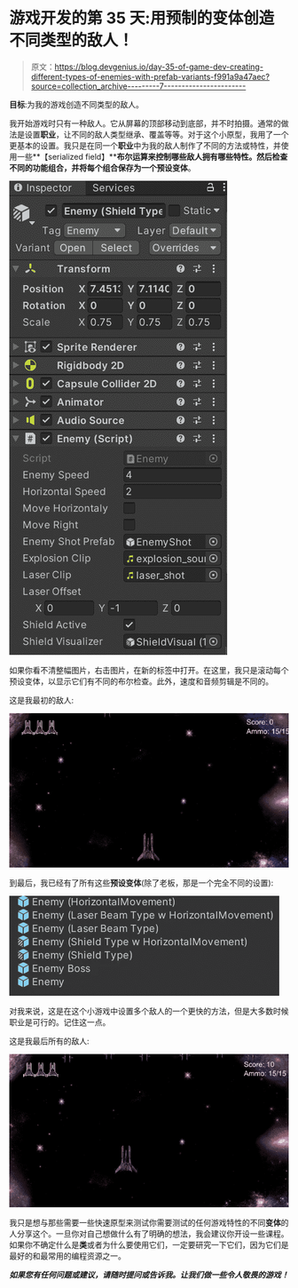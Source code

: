 # 游戏开发的第 35 天:用预制的变体创造不同类型的敌人！

> 原文：<https://blog.devgenius.io/day-35-of-game-dev-creating-different-types-of-enemies-with-prefab-variants-f991a9a47aec?source=collection_archive---------7----------------------->

**目标**:为我的游戏创造不同类型的敌人。

我开始游戏时只有一种敌人。它从屏幕的顶部移动到底部，并不时拍摄。通常的做法是设置**职业**，让不同的敌人类型继承、覆盖等等。对于这个小原型，我用了一个更基本的设置。我只是在同一个**职业**中为我的敌人制作了不同的方法或特性，并使用一些**【serialized field】****布尔运算**来控制哪些敌人拥有哪些特性。然后检查不同的功能组合，并将每个组合保存为一个**预设变体**。

![](img/2bb42034f0d6880cb7625cf8b67335b7.png)

如果你看不清整幅图片，右击图片，在新的标签中打开。在这里，我只是滚动每个预设变体，以显示它们有不同的布尔检查。此外，速度和音频剪辑是不同的。

这是我最初的敌人:

![](img/9e459c8b2455a686ddadc136e1aa18b8.png)

到最后，我已经有了所有这些**预设变体**(除了老板，那是一个完全不同的设置):

![](img/a6140d7f2056ce64171a36bfbd2394da.png)

对我来说，这是在这个小游戏中设置多个敌人的一个更快的方法，但是大多数时候职业是可行的。记住这一点。

这是我最后所有的敌人:

![](img/1c3579f59f2b5daf136f4b5234858b71.png)

我只是想与那些需要一些快速原型来测试你需要测试的任何游戏特性的不同**变体**的人分享这个。一旦你对自己想做什么有了明确的想法，我会建议你开设一些课程。如果你不确定什么是**类**或者为什么要使用它们，一定要研究一下它们，因为它们是最好的和最常用的编程资源之一。

***如果您有任何问题或建议，请随时提问或告诉我。让我们做一些令人敬畏的游戏！***